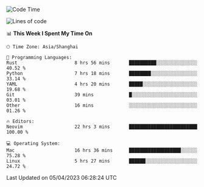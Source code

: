 <!--START_SECTION:waka-->
![Code Time](http://img.shields.io/badge/Code%20Time-1%2C282%20hrs%2015%20mins-blue)

![Lines of code](https://img.shields.io/badge/From%20Hello%20World%20I%27ve%20Written-107.2%20thousand%20lines%20of%20code-blue)

📊 **This Week I Spent My Time On** 

```text
🕑︎ Time Zone: Asia/Shanghai

💬 Programming Languages: 
Rust                     8 hrs 56 mins       ██████████░░░░░░░░░░░░░░░   40.52 % 
Python                   7 hrs 18 mins       ████████░░░░░░░░░░░░░░░░░   33.14 % 
YAML                     4 hrs 20 mins       █████░░░░░░░░░░░░░░░░░░░░   19.68 % 
Git                      39 mins             █░░░░░░░░░░░░░░░░░░░░░░░░   03.01 % 
Other                    16 mins             ░░░░░░░░░░░░░░░░░░░░░░░░░   01.26 % 

🔥 Editors: 
Neovim                   22 hrs 3 mins       █████████████████████████   100.00 % 

💻 Operating System: 
Mac                      16 hrs 36 mins      ███████████████████░░░░░░   75.28 % 
Linux                    5 hrs 27 mins       ██████░░░░░░░░░░░░░░░░░░░   24.72 % 
```


 Last Updated on 05/04/2023 06:28:24 UTC
<!--END_SECTION:waka-->
